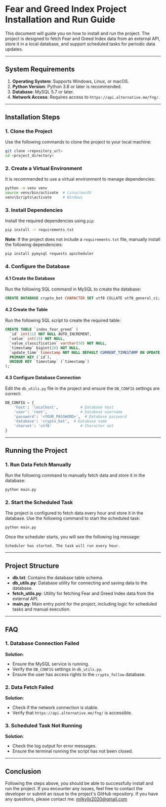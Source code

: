 # Fear and Greed Index Project Installation and Run Guide

This document will guide you on how to install and run the project. The project is designed to fetch Fear and Greed Index data from an external API, store it in a local database, and support scheduled tasks for periodic data updates.

---

## System Requirements

1. **Operating System**: Supports Windows, Linux, or macOS.
2. **Python Version**: Python 3.8 or later is recommended.
3. **Database**: MySQL 5.7 or later.
4. **Network Access**: Requires access to `https://api.alternative.me/fng/`.

---

## Installation Steps

### 1. Clone the Project
Use the following commands to clone the project to your local machine:
```bash
git clone <repository_url>
cd <project_directory>
```

### 2. Create a Virtual Environment
It is recommended to use a virtual environment to manage dependencies:
```bash
python -m venv venv
source venv/bin/activate  # Linux/macOS
venv\Scripts\activate     # Windows
```

### 3. Install Dependencies
Install the required dependencies using `pip`:
```bash
pip install -r requirements.txt
```

**Note**: If the project does not include a `requirements.txt` file, manually install the following dependencies:
```bash
pip install pymysql requests apscheduler
```

### 4. Configure the Database
#### 4.1 Create the Database
Run the following SQL command in MySQL to create the database:
```sql
CREATE DATABASE crypto_bot CHARACTER SET utf8 COLLATE utf8_general_ci;
```

#### 4.2 Create the Table
Run the following SQL script to create the required table:
```sql
CREATE TABLE `index_fear_greed` (
  `id` int(11) NOT NULL AUTO_INCREMENT,
  `value` int(10) NOT NULL,
  `value_classification` varchar(50) NOT NULL,
  `timestamp` bigint(20) NOT NULL,
  `update_time` timestamp NOT NULL DEFAULT CURRENT_TIMESTAMP ON UPDATE CURRENT_TIMESTAMP,
  PRIMARY KEY (`id`),
  UNIQUE KEY `timestamp` (`timestamp`)
);
```

#### 4.3 Configure Database Connection
Edit the `db_utils.py` file in the project and ensure the `DB_CONFIG` settings are correct:
```python
DB_CONFIG = {
    'host': 'localhost',          # Database host
    'user': 'root',               # Database username
    'password': '<YOUR_PASSWORD>',  # Database password
    'database': 'crypto_bot',  # Database name
    'charset': 'utf8'             # Character set
}
```

---

## Running the Project

### 1. Run Data Fetch Manually
Run the following command to manually fetch data and store it in the database:
```bash
python main.py
```

### 2. Start the Scheduled Task
The project is configured to fetch data every hour and store it in the database. Use the following command to start the scheduled task:
```bash
python main.py
```

Once the scheduler starts, you will see the following log message:
```
Scheduler has started. The task will run every hour.
```

---

## Project Structure

- **db.txt**: Contains the database table schema.
- **db_utils.py**: Database utility for connecting and saving data to the database.
- **fetch_utils.py**: Utility for fetching Fear and Greed Index data from the external API.
- **main.py**: Main entry point for the project, including logic for scheduled tasks and manual execution.

---

## FAQ

### 1. Database Connection Failed
**Solution**:
- Ensure the MySQL service is running.
- Verify the `DB_CONFIG` settings in `db_utils.py`.
- Ensure the user has access rights to the `crypto_follow` database.

### 2. Data Fetch Failed
**Solution**:
- Check if the network connection is stable.
- Verify that `https://api.alternative.me/fng/` is accessible.

### 3. Scheduled Task Not Running
**Solution**:
- Check the log output for error messages.
- Ensure the terminal running the script has not been closed.

---

## Conclusion

Following the steps above, you should be able to successfully install and run the project. If you encounter any issues, feel free to contact the developer or submit an issue to the project's GitHub repository.
If you have any questions, please contact me: milkyllx2020@gmail.com



